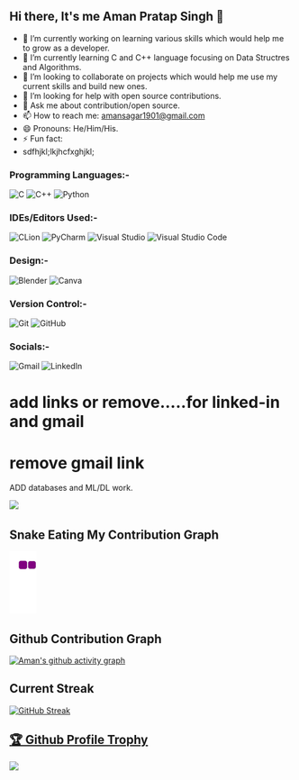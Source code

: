 ## Hi there, It's me Aman Pratap Singh 👋


- 🔭 I’m currently working on learning various skills which would help me to grow as a developer.
- 🌱 I’m currently learning C and C++ language focusing on Data Structres and Algorithms.
- 👯 I’m looking to collaborate on projects which would help me use my current skills and build new ones.
- 🤔 I’m looking for help with open source contributions. 
- 💬 Ask me about contribution/open source.
- 📫 How to reach me: amansagar1901@gmail.com
- 😄 Pronouns: He/Him/His.
- ⚡ Fun fact: 
- sdfhjkl;lkjhcfxghjkl;


### Programming Languages:-
![C](https://img.shields.io/badge/c-%2300599C.svg?style=for-the-badge&logo=c&logoColor=white)
![C++](https://img.shields.io/badge/c++-%2300599C.svg?style=for-the-badge&logo=c%2B%2B&logoColor=white)
![Python](https://img.shields.io/badge/python-3670A0?style=for-the-badge&logo=python&logoColor=ffdd54)

### IDEs/Editors Used:-
![CLion](https://img.shields.io/badge/CLion-black?style=for-the-badge&logo=clion&logoColor=white)
![PyCharm](https://img.shields.io/badge/pycharm-143?style=for-the-badge&logo=pycharm&logoColor=black&color=black&labelColor=green)
![Visual Studio](https://img.shields.io/badge/Visual%20Studio-5C2D91.svg?style=for-the-badge&logo=visual-studio&logoColor=white)
![Visual Studio Code](https://img.shields.io/badge/Visual%20Studio%20Code-0078d7.svg?style=for-the-badge&logo=visual-studio-code&logoColor=white)

### Design:-
![Blender](https://img.shields.io/badge/blender-%23F5792A.svg?style=for-the-badge&logo=blender&logoColor=white)
![Canva](https://img.shields.io/badge/Canva-%2300C4CC.svg?style=for-the-badge&logo=Canva&logoColor=white)

### Version Control:-
![Git](https://img.shields.io/badge/git-%23F05033.svg?style=for-the-badge&logo=git&logoColor=white)
![GitHub](https://img.shields.io/badge/github-%23121011.svg?style=for-the-badge&logo=github&logoColor=white)

### Socials:-
![Gmail](https://img.shields.io/badge/Gmail-D14836?style=for-the-badge&logo=gmail&logoColor=white)
![LinkedIn](https://img.shields.io/badge/linkedin-%230077B5.svg?style=for-the-badge&logo=linkedin&logoColor=white)

# add links or remove.....for linked-in and gmail
# remove gmail link

ADD databases and ML/DL work.

<img src="https://github-readme-stats.vercel.app/api?username=Aman-byte&&show_icons=true&title_color=ffffff&icon_color=bb2acf&text_color=daf7dc&bg_color=151515">

## Snake Eating My Contribution Graph

![snake gif](https://github.com/Aman-byte/Aman-byte/blob/output/github-contribution-grid-snake.gif)

## Github Contribution Graph
[![Aman's github activity graph](https://activity-graph.herokuapp.com/graph?username=Aman-byte&theme=react-dark)](https://github.com/Aman-byte/github-readme-activity-graph)

## Current Streak
[![GitHub Streak](https://github-readme-streak-stats.herokuapp.com/?user=Aman-byte)](https://git.io/streak-stats)

<a href="https://github.com/Aman-byte/github-profile-trophy"><h2>🏆 Github Profile Trophy</h2></a>
<a href="https://github.com/Aman-byte/github-profile-trophy">
  <img width=800 src="https://github-profile-trophy.vercel.app/?username=Aman-byte&column=8&theme=flat&no-frame=true"/>
</a>
